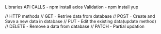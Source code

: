 Libraries
API CALLS - npm install axios
Validation - npm install yup

// HTTP methods
    // GET - Retrive data from database
    // POST - Create and Save a new data in database
    // PUT - Edit the existing data(update method)
    // DELETE - Remove a data from database
    // PATCH - Partial updation
